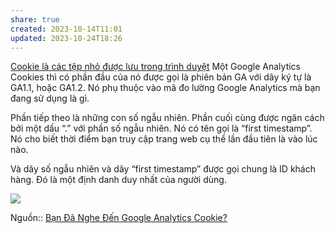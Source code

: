 ```yaml
---
share: true
created: 2023-10-14T11:01
updated: 2023-10-24T18:26
---
```

[Cookie là các tệp nhỏ được lưu trong trình duyệt](Cookie%20l%C3%A0%20c%C3%A1c%20t%E1%BB%87p%20nh%E1%BB%8F%20%C4%91%C6%B0%E1%BB%A3c%20l%C6%B0u%20trong%20tr%C3%ACnh%20duy%E1%BB%87t.md#)
Một Google Analytics Cookies thì có phần đầu của nó được gọi là phiên bản GA với dãy ký tự là GA1.1, hoặc GA1.2. Nó phụ thuộc vào mã đo lường Google Analytics mà bạn đang sử dụng là gì.

Phần tiếp theo là những con số ngẫu nhiên. Phần cuối cùng được ngăn cách bởi một dấu “.” với phần số ngẫu nhiên. Nó có tên gọi là “first timestamp”. Nó cho biết thời điểm bạn truy cập trang web cụ thể lần đầu tiên là vào lúc nào. 

Và dãy số ngẫu nhiên và dãy “first timestamp” được gọi chung là ID khách hàng. Đó là một định danh duy nhất của người dùng.

![](https://s3.ap-southeast-1.amazonaws.com/thcmedia.vn/wp-content/uploads/2021/09/25141332/GS1.1.1632493916.1.1.1632493991.0-1024x576.png) 

Nguồn:: [Bạn Đã Nghe Đến Google Analytics Cookie?](https://thcmedia.vn/google-analytics-cookie/)
